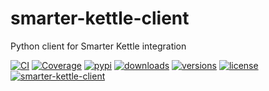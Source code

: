 # smarter-kettle-client
Python client for Smarter Kettle integration

[![CI](https://github.com/kbirger/smarter-kettle-client/actions/workflows/ci.yml/badge.svg)](https://github.com/kbirger/smarter-kettle-client/actions/workflows/ci.yml)
[![Coverage](https://coverage-badge.samuelcolvin.workers.dev/smarter-kettle-client/smarter-kettle-client.svg)](https://coverage-badge.samuelcolvin.workers.dev/redirect/smarter-kettle-client/smarter-kettle-client)
[![pypi](https://img.shields.io/pypi/v/smarter-client.svg)](https://pypi.python.org/pypi/smarter-client)
[![downloads](https://static.pepy.tech/badge/smarter-client/month)](https://pepy.tech/project/smarter-client)
[![versions](https://img.shields.io/pypi/pyversions/smarter-client.svg)](https://github.com/smarter-kettle-client/smarter-client)
[![license](https://img.shields.io/github/license/kbirger/smarter-kettle-client.svg)](https://github.com/kbirger/smarter-kettle-client/smarter-kettle-client/blob/main/LICENSE)
[![smarter-kettle-client](https://img.shields.io/endpoint?url=https://raw.githubusercontent.com/kbirger/smarter-kettle-client/main/docs/badge/v2.json)](https://docs.smarter-kettle-client.dev/latest/contributing/#badges)


